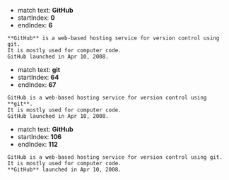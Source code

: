 
- match text: **GitHub**
- startIndex: **0**
- endIndex: **6**

```
**GitHub** is a web-based hosting service for version control using git.
It is mostly used for computer code.
GitHub launched in Apr 10, 2008.

```



- match text: **git**
- startIndex: **64**
- endIndex: **67**

```
GitHub is a web-based hosting service for version control using **git**.
It is mostly used for computer code.
GitHub launched in Apr 10, 2008.

```



- match text: **GitHub**
- startIndex: **106**
- endIndex: **112**

```
GitHub is a web-based hosting service for version control using git.
It is mostly used for computer code.
**GitHub** launched in Apr 10, 2008.

```

